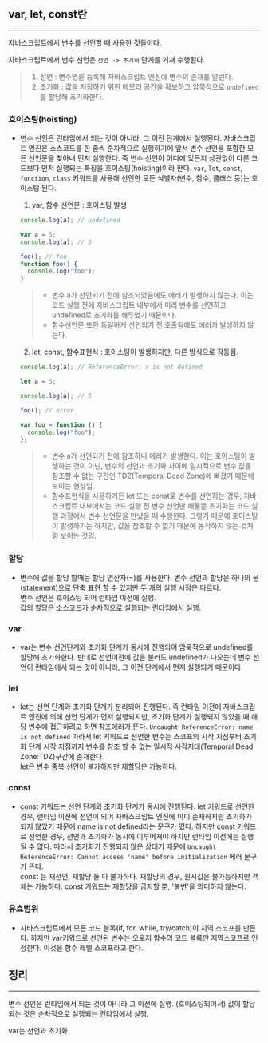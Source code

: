 ## var, let, const란

---

자바스크립트에서 변수를 선언할 때 사용한 것들이다.

자바스크립트에서 변수 선언은 `선언 -> 초기화` 단계를 거쳐 수행된다.

> 1. 선언 : 변수명을 등록해 자바스크립트 엔진에 변수의 존재를 알린다.
> 2. 초기화 : 값을 저장하기 위한 메모리 공간을 확보하고 암묵적으로 `undefined`를 할당해 초기화한다.

### 호이스팅(hoisting)

- 변수 선언은 런타임에서 되는 것이 아니라, 그 이전 단계에서 실행된다. 자바스크립트 엔진은 소스코드를 한 줄씩 순차적으로 실행하기에 앞서 변수 선언을 포함한 모든 선언문을 찾아내 먼저 실행한다. 즉 변수 선언이 어디에 있든지 상관없이 다른 코드보다 먼저 실행되는 특징을 호이스팅(hoisting)이라 한다.
  `var`, `let`, `const`, `function`, `class` 키워드를 사용해 선언한 모든 식별자(변수, 함수, 클래스 등)는 호이스팅 된다.

  1. var, 함수 선언문 : 호이스팅 발생

  ```javascript
  console.log(a); // undefined

  var a = 5;
  console.log(a); // 5

  foo(); // foo
  function foo() {
    console.log("foo");
  }
  ```

  > - 변수 a가 선언되기 전에 참조되었음에도 에러가 발생하지 않는다. 이는 코드 실행 전에 자바스크립트 내부에서 미리 변수를 선언하고 undefined로 초기화를 해두었기 때문이다. <br />
  > - 함수선언문 또한 동일하게 선언되기 전 호출됨에도 에러가 발생하지 않는다. <br />

  2. let, const, 함수표현식 : 호이스팅이 발생하지만, 다른 방식으로 작동됨. <br />

  ```javascript
  console.log(a); // ReferenceError: a is not defined

  let a = 5;

  console.log(a); // 5

  foo(); // error

  var foo = function () {
    console.log("foo");
  };
  ```

  > - 변수 a가 선언되기 전에 참조하니 에러가 발생한다. 이는 호이스팅이 발생하는 것이 아닌, 변수의 선언과 초기화 사이에 일시적으로 변수 값을 참조할 수 없는 구간인 TDZ(Temporal Dead Zone)에 빠졌기 때문에 보이는 현상임. <br />
  > - 함수표현식을 사용하거든 let 또는 const로 변수를 선언하는 경우, 자바스크립트 내부에서는 코드 실행 전 변수 선언만 해둘뿐 초기화는 코드 실행 과정에서 변수 선언문을 만났을 때 수행한다. 그렇기 때문에 호이스팅이 발생하기는 하지만, 값을 참조할 수 없기 때문에 동작하지 않는 것처럼 보이는 것임. <br />

### 할당

- 변수에 값을 할당 할때는 할당 연산자(=)를 사용한다. 변수 선언과 할당은 하나의 문(statement)으로 단축 표현 할 수 있지만 두 개의 실행 시점은 다르다. <br />
  변수 선언은 호이스팅 되어 런타임 이전에 실행. <br />
  값의 할당은 소스코드가 순차적으로 실행되는 런타임에서 실행.

### var

- var는 변수 선언단계와 초기화 단계가 동시에 진행되어 암묵적으로 undefined를 할당해 초기화한다. 반대로 선언이전에 값을 불러도 undefined가 나오는데 변수 선언이 런타임에서 되는 것이 아니라, 그 이전 단계에서 먼저 실행되기 때문이다.

### let

- let는 선언 단계와 초기화 단계가 분리되어 진행된다. 즉 런타임 이전에 자바스크립트 엔진에 의해 선언 단계가 먼저 실행되지만, 초기화 단계가 실행되지 않았을 때 해당 변수에 접근하려고 하면 참조에러가 뜬다.
  `Uncaught ReferenceError: name is not defined`
  따라서 let 키워드로 선언한 변수는 스코프의 시작 지점부터 초기화 단계 시작 지점까지 변수를 참조 할 수 없는 일시적 사각지대(Temporal Dead Zone:TDZ)구간에 존재한다. <br />
  let은 변수 중복 선언이 불가하지만 재할당은 가능하다.

### const

- const 키워드는 선언 단계와 초기화 단계가 동시에 진행된다. let 키워드로 선언한 경우, 런타임 이전에 선언이 되어 자바스크립트 엔진에 이미 존재하지만 초기화가 되지 않았기 때문에 name is not defined라는 문구가 떴다. 하지만 const 키워드로 선언한 경우, 선언과 초기화가 동시에 이루어져야 하지만 런타임 이전에는 실행될 수 없다. 따라서 초기화가 진행되지 않은 상태기 때문에 `Uncaught ReferenceError: Cannot access 'name' before initialization` 에러 문구가 뜬다. <br />
  const 는 재선언, 재할당 둘 다 불가하다. 재할당의 경우, 원시값은 불가능하지만 객체는 가능하다. const 키워드는 재할당을 금지할 뿐, '불변'을 의미하지 않는다.

### 유효범위

- 자바스크립트에서 모든 코드 블록(if, for, while, try/catch)이 지역 스코프를 만든다. 하지만 var키워드로 선언된 변수는 오로지 함수의 코드 블록만 지역스코프로 인정한다. 이것을 함수 레벨 스코프라고 한다.

## 정리

---

변수 선언은 런타임에서 되는 것이 아니라 그 이전에 실행. (호이스팅되어서)
값이 할당되는 것은 순차적으로 실행되는 런타임에서 실행.

var는 선언과 초기화
